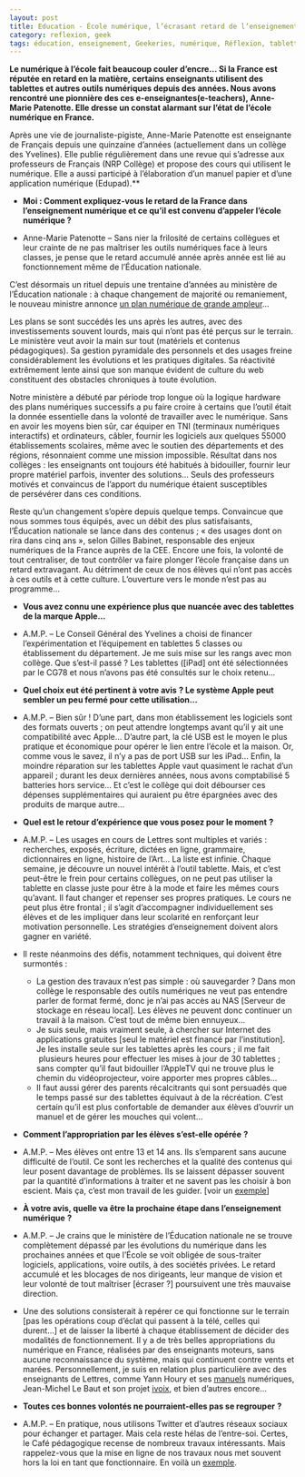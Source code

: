 ```yaml
---
layout: post
title: Education - École numérique, l’écrasant retard de l’enseignement national
category: reflexion, geek
tags: éducation, enseignement, Geekeries, numérique, Réflexion, tablette, interview
---
```

**Le numérique à l’école fait beaucoup couler d’encre… Si la France est réputée en retard en la matière, certains enseignants utilisent des tablettes et autres outils numériques depuis des années. Nous avons rencontré une pionnière des ces e-enseignantes(e-teachers), Anne-Marie Patenotte. Elle dresse un constat alarmant sur l’état de l’école numérique en France.**

Après une vie de journaliste-pigiste, Anne-Marie Patenotte est enseignante de Français depuis une quinzaine d’années (actuellement dans un collège des Yvelines). Elle publie régulièrement dans une revue qui s’adresse aux professeurs de Français (NRP Collège) et propose des cours qui utilisent le numérique. Elle a aussi participé à l’élaboration d’un manuel papier et d’une application numérique (Edupad).**

* **Moi : Comment expliquez-vous le retard de la France dans l’enseignement numérique et ce qu’il est convenu d’appeler l’école numérique ?**

* Anne-Marie Patenotte – Sans nier la frilosité de certains collègues et leur crainte de ne pas maîtriser les outils numériques face à leurs classes, je pense que le retard accumulé année après année est lié au fonctionnement même de l’Éducation nationale.


C’est désormais un rituel depuis une trentaine d’années au ministère de l’Éducation nationale : à chaque changement de majorité ou remaniement, le nouveau ministre annonce <a href="http://www.lexpress.fr/actualite/le-numerique-parent-pauvre-de-l-education-nationale_1547207.html#dpLjG8BctjTX0ty8.99">un plan numérique de grande ampleur</a>…

Les plans se sont succédés les uns après les autres, avec des investissements souvent lourds, mais qui n’ont pas été perçus sur le terrain. Le ministère veut avoir la main sur tout (matériels et contenus pédagogiques). Sa gestion pyramidale des personnels et des usages freine considérablement les évolutions et les pratiques digitales. Sa réactivité extrêmement lente ainsi que son manque évident de culture du web constituent des obstacles chroniques à toute évolution.

Notre ministère a débuté par période trop longue où la logique hardware des plans numériques successifs a pu faire croire à certains que l’outil était la donnée essentielle dans la volonté de travailler avec le numérique. Sans en avoir les moyens bien sûr, car équiper en TNI (terminaux numériques interactifs) et ordinateurs, câbler, fournir les logiciels aux quelques 55000 établissements scolaires, même avec le soutien des départements et des régions, résonnaient comme une mission impossible. Résultat dans nos collèges : les enseignants ont toujours été habitués à bidouiller, fournir leur propre matériel parfois, inventer des solutions… Seuls des professeurs motivés et convaincus de l’apport du numérique étaient susceptibles de persévérer dans ces conditions.


Reste qu’un changement s’opère depuis quelque temps. Convaincue que nous sommes tous équipés, avec un débit des plus satisfaisants, l’Éducation nationale se lance dans des contenus ; « des usages dont on rira dans cinq ans », selon Gilles Babinet, responsable des enjeux numériques de la France auprès de la CEE. Encore une fois, la volonté de tout centraliser, de tout contrôler va faire plonger l’école française dans un retard extravagant. Au détriment de ceux de nos élèves qui n’ont pas accès à ces outils et à cette culture. L’ouverture vers le monde n’est pas au programme…

* **Vous avez connu une expérience plus que nuancée avec des tablettes de la marque Apple…**

* A.M.P. – Le Conseil Général des Yvelines a choisi de financer l’expérimentation et l’équipement en tablettes 5 classes ou établissement du département. Je me suis mise sur les rangs avec mon collège. Que s’est-il passé ? Les tablettes ([iPad] ont été sélectionnées par le CG78 et nous n’avons pas été consultés sur le choix retenu…

* **Quel choix eut été pertinent à votre avis** **? Le système Apple peut sembler un peu fermé pour cette utilisation…**

* A.M.P. – Bien sûr ! D’une part, dans mon établissement les logiciels sont des formats ouverts ; on peut attendre longtemps avant qu’il y ait une compatibilité avec Apple… D’autre part, la clé USB est le moyen le plus pratique et économique pour opérer le lien entre l’école et la maison. Or, comme vous le savez, il n’y a pas de port USB sur les iPad… Enfin, la moindre réparation sur les tablettes Apple vaut quasiment le rachat d’un appareil ; durant les deux dernières années, nous avons comptabilisé 5 batteries hors service… Et c’est le collège qui doit débourser ces dépenses supplémentaires qui auraient pu être épargnées avec des produits de marque autre…

* **Quel est le retour d’expérience que vous posez pour le moment** **?**

* A.M.P. – Les usages en cours de Lettres sont multiples et variés : recherches, exposés, écriture, dictées en ligne, grammaire, dictionnaires en ligne, histoire de l’Art… La liste est infinie. Chaque semaine, je découvre un nouvel intérêt à l’outil tablette. Mais, et c’est peut-être le frein pour certains collègues, on ne peut pas utiliser la tablette en classe juste pour être à la mode et faire les mêmes cours qu’avant. Il faut changer et repenser ses propres pratiques. Le cours ne peut plus être frontal ; il s’agit d’accompagner individuellement ses élèves et de les impliquer dans leur scolarité en renforçant leur motivation personnelle. Les stratégies d’enseignement doivent alors gagner en variété.

* Il reste néanmoins des défis, notamment techniques, qui doivent être surmontés :
	* La gestion des travaux n’est pas simple : où sauvegarder ? Dans mon collège le responsable des outils numériques ne veut pas entendre parler de format fermé, donc je n’ai pas accès au NAS [Serveur de stockage en réseau local]. Les élèves ne peuvent donc continuer un travail à la maison. C’est tout de même bien ennuyeux…
	* Je suis seule, mais vraiment seule, à chercher sur Internet des applications gratuites [seul le matériel est financé par l’institution]. Je les installe seule sur les tablettes après les cours ; il me fait  plusieurs heures pour effectuer les mises à jour de 30 tablettes ; sans compter qu’il faut bidouiller l’AppleTV qui ne trouve plus le chemin du vidéoprojecteur, voire apporter mes propres câbles…
	* Il faut aussi gérer des parents récalcitrants qui sont persuadés que le temps passé sur des tablettes équivaut à de la récréation. C’est certain qu’il est plus confortable de demander aux élèves d’ouvrir un manuel et de gérer les mouches qui volent…

* **Comment l’appropriation par les élèves s’est-elle opérée** **?**

* A.M.P. – Mes élèves ont entre 13 et 14 ans. Ils s’emparent sans aucune difficulté de l’outil. Ce sont les recherches et la qualité des contenus qui leur posent davantage de problèmes. Ils se laissent dépasser souvent par la quantité d’informations à traiter et ne savent pas les choisir à bon escient. Mais ça, c’est mon travail de les guider. [voir un <a href="http://www.edupad.com/fr/blog/2014/06/visite-au-college-louis-lumiere-2/">exemple</a>]

* **À votre avis, quelle va être la prochaine étape dans l’enseignement numérique** **?**

* A.M.P. – Je crains que le ministère de l’Éducation nationale ne se trouve complètement dépassé par les évolutions du numérique dans les prochaines années et que l’École se voit obligée de sous-traiter logiciels, applications, voire outils, à des sociétés privées. Le retard accumulé et les blocages de nos dirigeants, leur manque de vision et leur volonté de tout maîtriser [écraser ?] poursuivent une très mauvaise direction.

* Une des solutions consisterait à repérer ce qui fonctionne sur le terrain [pas les opérations coup d’éclat qui passent à la télé, celles qui durent…] et de laisser la liberté à chaque établissement de décider des modalités de fonctionnement. Il y a de très belles appropriations du numérique en France, réalisées par des enseignants moteurs, sans aucune reconnaissance du système, mais qui continuent contre vents et marées. Personnellement, je suis en relation plus particulière avec des enseignants de Lettres, comme Yann Houry et ses <a href="http://www.ralentirtravaux.com/">manuels</a> numériques, Jean-Michel Le Baut et son projet <a href="http://www.i-voix.net/">ivoix</a>, et bien d’autres encore…

* **Toutes ces bonnes volontés ne pourraient-elles pas se regrouper** **?**

* A.M.P. – En pratique, nous utilisons Twitter et d’autres réseaux sociaux pour échanger et partager. Mais cela reste hélas de l’entre-soi. Certes, le Café pédagogique recense de nombreux travaux intéressants. Mais rappelez-vous que la mise en ligne de nos travaux nous met souvent hors la loi en tant que fonctionnaire. En voilà un <a href="http://www.framablog.org/index.php/post/2010/09/12/cafe-pedagogique-enseignants-pirates" target="_blank">exemple</a>.

